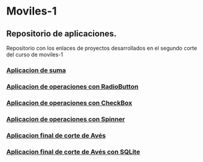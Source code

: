 # Moviles-1
## Repositorio de aplicaciones.
Repositorio con los enlaces de proyectos desarrollados en el segundo corte del curso de moviles-1

### [Aplicacion de suma](https://github.com/IAN63k/app-suma-andorid-studio)
### [Aplicacion de operaciones con RadioButton](https://github.com/IAN63k/app-operaciones-radioButton-andorid-studio)
### [Aplicacion de operaciones con CheckBox](https://github.com/IAN63k/app-operaciones-checkbox-andorid-studio)
### [Aplicacion de operaciones con Spinner](https://github.com/IAN63k/app-operaciones-spinner-android-studio)
### [Aplicacion final de corte de Avés](https://github.com/IAN63k/wikibird)
### [Aplicacion final de corte de Avés con SQLite](https://github.com/IAN63k/wikibird-v2)
